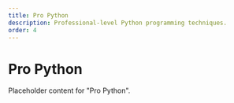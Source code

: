 ```yaml
---
title: Pro Python
description: Professional-level Python programming techniques.
order: 4
---
```


# Pro Python

Placeholder content for "Pro Python".
